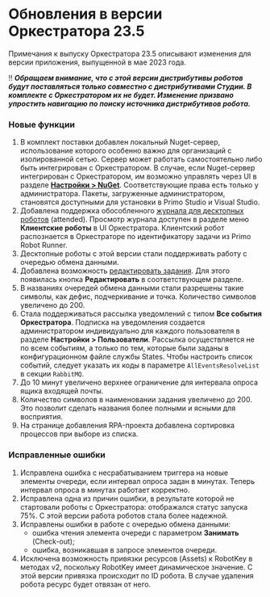 # Обновления в версии Оркестратора 23.5

Примечания к выпуску Оркестратора 23.5 описывают изменения для версии приложения, выпущенной в мае 2023 года.

:bangbang: ***Обращаем внимание, что с этой версии дистрибутивы роботов будут поставляться только совместно с дистрибутивами Студии. В комплекте с Оркестратором их не будет. Изменение призвано упростить навигацию по поиску источника дистрибутивов робота.***

### Новые функции
1. В комплект поставки добавлен локальный Nuget-сервер, использование которого особенно важно для организаций с изолированной сетью. Сервер может работать самостоятельно либо быть интегрирован с Оркестратором. В случае, если Nuget-сервер интегрирован с Оркестратором, им возможно управлять через UI в разделе **[Настройки > NuGet](https://docs.primo-rpa.ru/primo-rpa/orchestrator/settings/nuget)**. Соответствующие права есть только у администратора. Пакеты, загруженные администратором, становятся доступными для установки в Primo Studio и Visual Studio. 
1. Добавлена поддержка обособленного [журнала для десктопных роботов](https://docs.primo-rpa.ru/primo-rpa/orchestrator/settings/desktop-robot-journal) (attended). Просмотр журнала доступен в разделе меню **Клиентские роботы** в UI Оркестратора. Клиентский робот распознается в Оркестраторе по идентификатору задачи из Primo Robot Runner.
1. Десктопные роботы с этой версии стали поддерживать работу с очередью обмена данными.
1. Добавлена возможность [редактировать задания](https://docs.primo-rpa.ru/primo-rpa/orchestrator/basics/tasks#upravlenie-zadaniyami). Для этого появилась кнопка **Редактировать** в соответствующем разделе.
1. В названиях очередей обмена данными стали разрешены такие символы, как дефис, подчеркивание и точка. Количество символов увеличено до 200.
1. Стала поддерживаться рассылка уведомлений с типом **Все события Оркестратора**. Подписка на уведомления создается администратором индивидуально для каждого пользователя в разделе **Настройки > Пользователи**. Рассылка осуществляется не по всем событиям, а только по тем, которые были заданы в конфигурационном файле службы States. Чтобы настроить список событий, следует указать их коды в параметре `AllEventsResolveList` в секции `RabbitMQ`.
1. До 10 минут увеличено верхнее ограничение для интервала опроса ящика входящей почты.
1. Количество символов в наименовании задания увеличено до 200. Это позволит сделать названия более полными и ясными для восприятия. 
1. На странице добавления RPA-проекта добавлена сортировка процессов при выборе из списка.

### Исправленные ошибки

1. Исправлена ошибка с несрабатыванием триггера на новые элементы очереди, если интервал опроса задан в минутах. Теперь интервал опроса в минутах работает корректно.
1. Исправлена одна из причин ошибки, в результате которой не стартовали роботы с Оркестратора: отображался статус запуска 75%. С этой версии работа роботов стала более надежной.
1. Исправлены ошибки в работе с очередью обмена данными:
   * ошибка чтения элемента очереди с параметром **Занимать** (Check-out);
   * ошибка, возникавшая в запросе элементов очереди.
1. Исключена возможность привязки ресурсов (Assets) к RobotKey в методах v2, поскольку RobotKey имеет динамическое значение. С этой версии привязка происходит по ID робота. В случае удаления робота ресурс будет отвязан от него.


